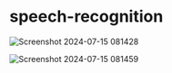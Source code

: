 # speech-recognition

![Screenshot 2024-07-15 081428](https://github.com/user-attachments/assets/141d0ee6-50a2-4b2a-83a1-6c05b2c2495d)

![Screenshot 2024-07-15 081459](https://github.com/user-attachments/assets/dde0dcc3-da02-4c66-95f6-b8e197237fe4)


